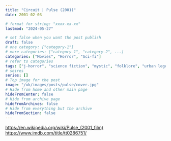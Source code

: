```yaml
---
title: "Circuit | Pulse (2001)"
date: 2001-02-03

# format for string: "xxxx-xx-xx"
lastmod: "2024-05-27"

# set false when you want the post publish
draft: false
# one category: ["category-1"]
# more categories: ["category-1", "category-2", ...]
categories: ["Movies", "Horror", "Sci-fi"]
# refer to categories
tags: ["j-horror", "science fiction", "mystic", "folklore", "urban legend", "kiyoshi kurosawa"]
# seires
series: []
# Top image for the post
image: "/uk/images/posts/pulse/cover.jpg"
# Hide from home and other main page
hideFromCenter: false
# Hide from archive page
hideFromArchives: false
# Hide from everything but the archive
hideFromSection: false
---
```

https://en.wikipedia.org/wiki/Pulse_(2001_film)
https://www.imdb.com/title/tt0286751/
<!--more-->